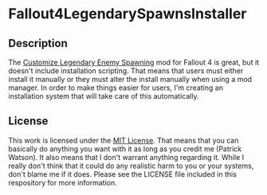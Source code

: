 # Fallout4LegendarySpawnsInstaller
## Description
The [Customize Legendary Enemy Spawning](http://www.nexusmods.com/fallout4/mods/218) mod for Fallout 4 is great, but it doesn't include installation scripting. That means that users must either install it manually or they must alter the install manually when using a mod manager. In order to make things easier for users, I'm creating an installation system that will take care of this automatically.
## License
This work is licensed under the [MIT License](http://choosealicense.com/licenses/mit/). That means that you can basically do anything you want with it as long as you credit me (Patrick Watson). It also means that I don't warrant anything regarding it. While I really don't think that it could do any realistic harm to you or your systems, don't blame me if it does. Please see the LICENSE file included in this respository for more information.

